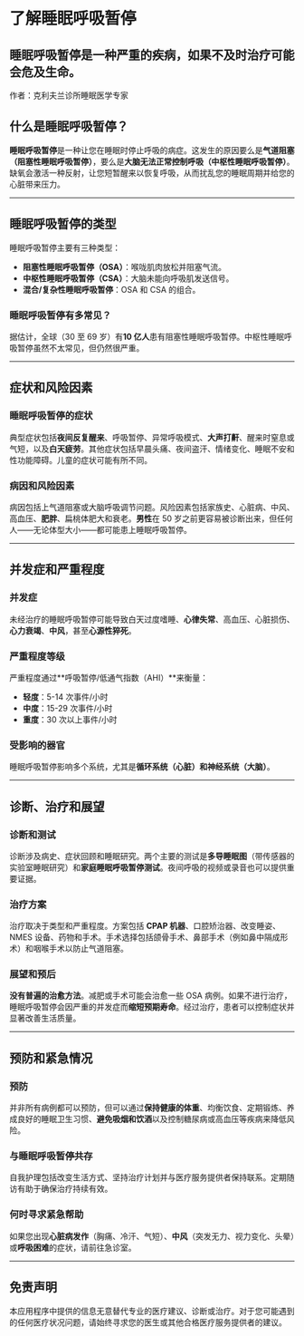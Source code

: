 # 了解睡眠呼吸暂停

## 睡眠呼吸暂停是一种严重的疾病，如果不及时治疗可能会危及生命。

作者：克利夫兰诊所睡眠医学专家

## 什么是睡眠呼吸暂停？

**睡眠呼吸暂停**是一种让您在睡眠时停止呼吸的病症。这发生的原因要么是**气道阻塞（阻塞性睡眠呼吸暂停）**，要么是**大脑无法正常控制呼吸（中枢性睡眠呼吸暂停）**。缺氧会激活一种反射，让您短暂醒来以恢复呼吸，从而扰乱您的睡眠周期并给您的心脏带来压力。

---

## 睡眠呼吸暂停的类型

睡眠呼吸暂停主要有三种类型：

- **阻塞性睡眠呼吸暂停（OSA）**：喉咙肌肉放松并阻塞气流。
- **中枢性睡眠呼吸暂停（CSA）**：大脑未能向呼吸肌发送信号。
- **混合/复杂性睡眠呼吸暂停**：OSA 和 CSA 的组合。

### 睡眠呼吸暂停有多常见？

据估计，全球（30 至 69 岁）有**10 亿人**患有阻塞性睡眠呼吸暂停。中枢性睡眠呼吸暂停虽然不太常见，但仍然很严重。

---

## 症状和风险因素

### 睡眠呼吸暂停的症状

典型症状包括**夜间反复醒来**、呼吸暂停、异常呼吸模式、**大声打鼾**、醒来时窒息或气短，以及**白天疲劳**。其他症状包括早晨头痛、夜间盗汗、情绪变化、睡眠不安和性功能障碍。儿童的症状可能有所不同。

### 病因和风险因素

病因包括上气道阻塞或大脑呼吸调节问题。风险因素包括家族史、心脏病、中风、高血压、**肥胖**、扁桃体肥大和衰老。**男性**在 50 岁之前更容易被诊断出来，但任何人——无论体型大小——都可能患上睡眠呼吸暂停。

---

## 并发症和严重程度

### 并发症

未经治疗的睡眠呼吸暂停可能导致白天过度嗜睡、**心律失常**、高血压、心脏损伤、**心力衰竭**、**中风**，甚至**心源性猝死**。

### 严重程度等级

严重程度通过**呼吸暂停/低通气指数（AHI）**来衡量：

- **轻度**：5-14 次事件/小时
- **中度**：15-29 次事件/小时
- **重度**：30 次以上事件/小时

### 受影响的器官

睡眠呼吸暂停影响多个系统，尤其是**循环系统（心脏）**和**神经系统（大脑）**。

---

## 诊断、治疗和展望

### 诊断和测试

诊断涉及病史、症状回顾和睡眠研究。两个主要的测试是**多导睡眠图**（带传感器的实验室睡眠研究）和**家庭睡眠呼吸暂停测试**。夜间呼吸的视频或录音也可以提供重要证据。

### 治疗方案

治疗取决于类型和严重程度。方案包括 **CPAP 机器**、口腔矫治器、改变睡姿、NMES 设备、药物和手术。手术选择包括颌骨手术、鼻部手术（例如鼻中隔成形术）和咽喉手术以防止气道阻塞。

### 展望和预后

**没有普遍的治愈方法**。减肥或手术可能会治愈一些 OSA 病例。如果不进行治疗，睡眠呼吸暂停会因严重的并发症而**缩短预期寿命**。经过治疗，患者可以控制症状并显著改善生活质量。

---

## 预防和紧急情况

### 预防

并非所有病例都可以预防，但可以通过**保持健康的体重**、均衡饮食、定期锻炼、养成良好的睡眠卫生习惯、**避免吸烟和饮酒**以及控制糖尿病或高血压等疾病来降低风险。

### 与睡眠呼吸暂停共存

自我护理包括改变生活方式、坚持治疗计划并与医疗服务提供者保持联系。定期随访有助于确保治疗持续有效。

### 何时寻求紧急帮助

如果您出现**心脏病发作**（胸痛、冷汗、气短）、**中风**（突发无力、视力变化、头晕）或**呼吸困难**的症状，请前往急诊室。

---

## 免责声明

本应用程序中提供的信息无意替代专业的医疗建议、诊断或治疗。对于您可能遇到的任何医疗状况问题，请始终寻求您的医生或其他合格医疗服务提供者的建议。